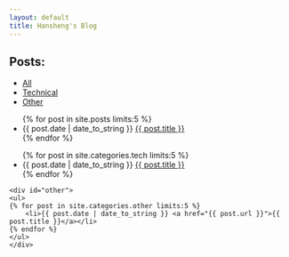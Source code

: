 ```yaml
---
layout: default
title: Hansheng's Blog
---
```

<script src="tabcontent.js" type="text/javascript"></script>

## Posts:
<link href="css/tabcontent_3.css" rel="stylesheet" type="text/css" />
<div>
<ul class="tabs" data-persist="true">
	<li><a href="#all_blog">All</a></li>
	<li><a href="#tech">Technical</a> </li>
	<li><a href="#other">Other</a> </li>
</ul>
<div class="tabcontents">
	<div id="all_blog">
	<ul>	
	{% for post in site.posts limits:5 %}
		<li>{{ post.date | date_to_string }} <a href="{{ post.url }}">{{ post.title }}</a></li>
	{% endfor %}
	</ul>
	</div>
	<div id="tech">
	<ul>	
	{% for post in site.categories.tech limits:5 %}
		<li>{{ post.date | date_to_string }} <a href="{{ post.url }}">{{ post.title }}</a></li>
	{% endfor %}
	</ul>
	</div>
	
	<div id="other">
	<ul>	
	{% for post in site.categories.other limits:5 %}
		<li>{{ post.date | date_to_string }} <a href="{{ post.url }}">{{ post.title }}</a></li>
	{% endfor %}
	</ul>
	</div>
</div>
</div>